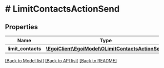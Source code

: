 # # LimitContactsActionSend

## Properties

Name | Type | Description | Notes
------------ | ------------- | ------------- | -------------
**limit_contacts** | [**\EgoiClient\EgoiModel\OLimitContactsActionSend**](OLimitContactsActionSend.md) |  | [optional] 

[[Back to Model list]](../../README.md#documentation-for-models) [[Back to API list]](../../README.md#documentation-for-api-endpoints) [[Back to README]](../../README.md)


